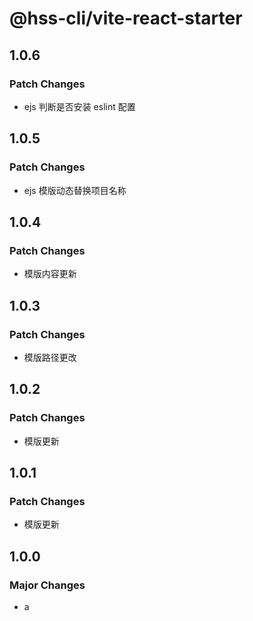 # @hss-cli/vite-react-starter

## 1.0.6

### Patch Changes

- ejs 判断是否安装 eslint 配置

## 1.0.5

### Patch Changes

- ejs 模版动态替换项目名称

## 1.0.4

### Patch Changes

- 模版内容更新

## 1.0.3

### Patch Changes

- 模版路径更改

## 1.0.2

### Patch Changes

- 模版更新

## 1.0.1

### Patch Changes

- 模版更新

## 1.0.0

### Major Changes

- a
